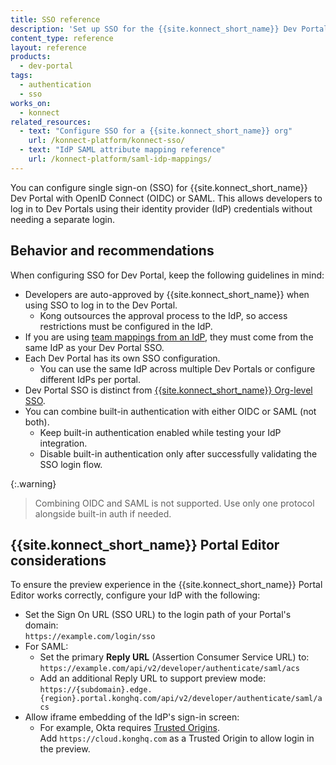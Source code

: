 ```yaml
---
title: SSO reference
description: 'Set up SSO for the {{site.konnect_short_name}} Dev Portal using OpenID Connect (OIDC) or SAML.'
content_type: reference
layout: reference
products:
  - dev-portal
tags:
  - authentication
  - sso
works_on:
  - konnect
related_resources:
  - text: "Configure SSO for a {{site.konnect_short_name}} org"
    url: /konnect-platform/konnect-sso/
  - text: "IdP SAML attribute mapping reference"
    url: /konnect-platform/saml-idp-mappings/
---
```


You can configure single sign-on (SSO) for {{site.konnect_short_name}} Dev Portal with OpenID Connect (OIDC) or SAML.
This allows developers to log in to Dev Portals using their identity provider (IdP) credentials without needing a separate login. 

## Behavior and recommendations

When configuring SSO for Dev Portal, keep the following guidelines in mind:

* Developers are auto-approved by {{site.konnect_short_name}} when using SSO to log in to the Dev Portal.
  * Kong outsources the approval process to the IdP, so access restrictions must be configured in the IdP.
* If you are using [team mappings from an IdP](/dev-portal/team-mapping/), they must come from the same IdP as your Dev Portal SSO.
* Each Dev Portal has its own SSO configuration.
  * You can use the same IdP across multiple Dev Portals or configure different IdPs per portal.
* Dev Portal SSO is distinct from [{{site.konnect_short_name}} Org-level SSO](/konnect-authentication/).
* You can combine built-in authentication with either OIDC or SAML (not both).
  * Keep built-in authentication enabled while testing your IdP integration.
  * Disable built-in authentication only after successfully validating the SSO login flow.

{:.warning}
> Combining OIDC and SAML is not supported. Use only one protocol alongside built-in auth if needed.

## {{site.konnect_short_name}} Portal Editor considerations

To ensure the preview experience in the {{site.konnect_short_name}} Portal Editor works correctly, configure your IdP with the following:

* Set the Sign On URL (SSO URL) to the login path of your Portal's domain:  
  `https://example.com/login/sso`
* For SAML:
  * Set the primary **Reply URL** (Assertion Consumer Service URL) to:  
    `https://example.com/api/v2/developer/authenticate/saml/acs`
  * Add an additional Reply URL to support preview mode:  
    `https://{subdomain}.edge.{region}.portal.konghq.com/api/v2/developer/authenticate/saml/acs`
* Allow iframe embedding of the IdP's sign-in screen:
  * For example, Okta requires [Trusted Origins](https://help.okta.com/en-us/content/topics/api/trusted-origins-iframe.htm).  
    Add `https://cloud.konghq.com` as a Trusted Origin to allow login in the preview.

